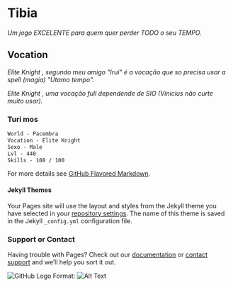 # Tibia

_Um jogo EXCELENTE para quem quer perder TODO o seu TEMPO._

## Vocation

_Elite Knight , segundo meu amigo "Irui" é a vocação que so precisa usar a spell (magia) "Utamo tempo"._

_Elite Knight , uma vocação full dependende de SIO (Vinicius não curte muito usar)._

### Turi mos
```markdown
World - Pacembra
Vocation - Elite Knight
Sexo - Male
Lvl - 440
Skills - 108 / 100

```

For more details see [GitHub Flavored Markdown](https://guides.github.com/features/mastering-markdown/).

#### Jekyll Themes

Your Pages site will use the layout and styles from the Jekyll theme you have selected in your [repository settings](https://github.com/Futikitus/Turi-mos-/settings). The name of this theme is saved in the Jekyll `_config.yml` configuration file.

### Support or Contact

Having trouble with Pages? Check out our [documentation](https://docs.github.com/categories/github-pages-basics/) or [contact support](https://support.github.com/contact) and we’ll help you sort it out.

![GitHub Logo](/images/logo.png)
Format: ![Alt Text](url)
